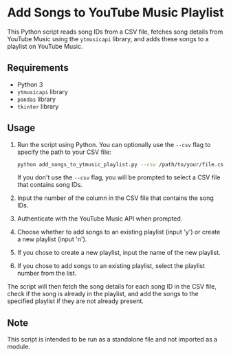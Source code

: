 # Add Songs to YouTube Music Playlist

This Python script reads song IDs from a CSV file, fetches song details from YouTube Music using the `ytmusicapi` library, and adds these songs to a playlist on YouTube Music.

## Requirements

- Python 3
- `ytmusicapi` library
- `pandas` library
- `tkinter` library

## Usage

1. Run the script using Python. You can optionally use the `--csv` flag to specify the path to your CSV file:

    ```bash
    python add_songs_to_ytmusic_playlist.py --csv /path/to/your/file.csv
    ```

    If you don't use the `--csv` flag, you will be prompted to select a CSV file that contains song IDs.

2. Input the number of the column in the CSV file that contains the song IDs.

3. Authenticate with the YouTube Music API when prompted.

4. Choose whether to add songs to an existing playlist (input 'y') or create a new playlist (input 'n').

5. If you chose to create a new playlist, input the name of the new playlist.

6. If you chose to add songs to an existing playlist, select the playlist number from the list.

The script will then fetch the song details for each song ID in the CSV file, check if the song is already in the playlist, and add the songs to the specified playlist if they are not already present.

## Note

This script is intended to be run as a standalone file and not imported as a module.